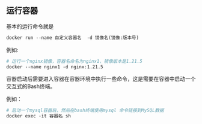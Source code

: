 ## 运行容器

基本的运行命令就是

```dockerfile
docker run --name 自定义容器名  -d 镜像名(镜像:版本号)
```

例如:

```dockerfile
# 运行一个nginx镜像，容器名命名为nginx1，镜像版本是1.21.5
docker --name nginx1 -d nginx:1.21.5
```

容器启动后需要进入容器在容器环境中执行一些命令，这是需要在容器中启动一个交互式的Bash终端。

例如：

```dockerfile
# 启动一个mysql容器后，然后在bash终端使用mysql 命令链接到MySQL数据
docker exec -it 容器名 sh
```

